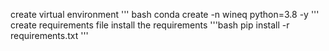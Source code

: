 create virtual environment
''' bash
conda create -n wineq python=3.8 -y
'''
create requirements file
install the requirements
'''bash
pip install -r requirements.txt
'''